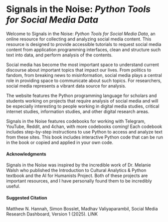 # Signals in the Noise: *Python Tools for Social Media Data*

Welcome to Signals in the Noise: *Python Tools for Social Media Data*, an online resource for collecting and analyzing social media content. This resource is designed to provide accessible tutorials to request social media content from application programming interfaces, clean and structure such text into data, and perform analysis of the contents.

Social media has become the most important space to understand current discourse about important topics that impact our lives. From politics to fandom, from breaking news to misinformation, social media plays a central role in providing space to communicate about such topics. For researchers, social media represents a vibrant data source for analysis.
 
The website features the Python programming language for scholars and students working on projects that require analysis of social media and will be especially interesting to people working in digital media studies, critical internet studies, information studies, and other digital research areas.

Signals in the Noise features codebooks for working with Telegram, YouTube, Reddit, and 4chan, with more codebooks coming! Each codebook includes step-by-step instructions to use Python to access and analyze text from these sites. This book includes interactive Python code that can be run in the book or copied and applied in your own code.   

#### Acknowledgments
Signals in the Noise was inspired by the incredible work of Dr. Melanie Walsh who published the Introduction to Cultural Analytics & Python textbook and the AI for Humanists Project. Both of these projects are important resources, and I have personally found them to be incredibly useful.

#### Suggested Citation
Matthew N. Hannah, Simon Bosslet, Madhav Valiyaparambil, Social Media Research Dashboard, Version 1 (2025). LINK



